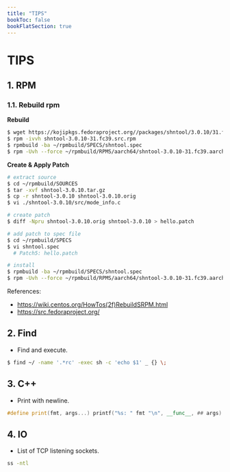 ```yaml
---
title: "TIPS"
bookToc: false
bookFlatSection: true
---
```

# TIPS

## 1. RPM
### 1.1. Rebuild rpm
**Rebuild**
```sh
$ wget https://kojipkgs.fedoraproject.org//packages/shntool/3.0.10/31.fc39/src/shntool-3.0.10-31.fc39.src.rpm
$ rpm -ivvh shntool-3.0.10-31.fc39.src.rpm
$ rpmbuild -ba ~/rpmbuild/SPECS/shntool.spec
$ rpm -Uvh --force ~/rpmbuild/RPMS/aarch64/shntool-3.0.10-31.fc39.aarch64.rpm
```

**Create & Apply Patch**
```sh
# extract source
$ cd ~/rpmbuild/SOURCES
$ tar -xvf shntool-3.0.10.tar.gz
$ cp -r shntool-3.0.10 shntool-3.0.10.orig
$ vi ./shntool-3.0.10/src/mode_info.c

# create patch
$ diff -Npru shntool-3.0.10.orig shntool-3.0.10 > hello.patch

# add patch to spec file
$ cd ~/rpmbuild/SPECS
$ vi shntool.spec
  # Patch5: hello.patch

# install
$ rpmbuild -ba ~/rpmbuild/SPECS/shntool.spec
$ rpm -Uvh --force ~/rpmbuild/RPMS/aarch64/shntool-3.0.10-31.fc39.aarch64.rpm
```
References:
- https://wiki.centos.org/HowTos(2f)RebuildSRPM.html
- https://src.fedoraproject.org/


## 2. Find
- Find and execute.
```sh
$ find ~/ -name '.*rc' -exec sh -c 'echo $1' _ {} \;
```

## 3. C++
- Print with newline.
```c++
#define print(fmt, args...) printf("%s: " fmt "\n", __func__, ## args)
```

## 4. IO
- List of TCP listening sockets.
```sh
ss -ntl
```
